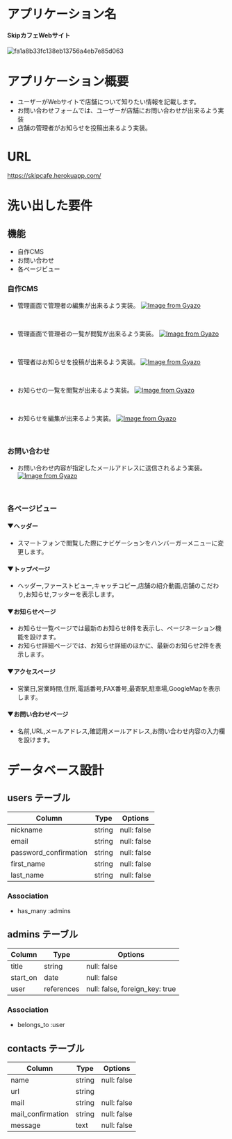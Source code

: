 # アプリケーション名

#### SkipカフェWebサイト

![fa1a8b33fc138eb13756a4eb7e85d063](https://user-images.githubusercontent.com/72351740/102185792-f2b7b480-3ef4-11eb-9ee1-ba5f9216e9c8.gif)
<br>


# アプリケーション概要

- ユーザーがWebサイトで店舗について知りたい情報を記載します。
- お問い合わせフォームでは、ユーザーが店舗にお問い合わせが出来るよう実装
- 店舗の管理者がお知らせを投稿出来るよう実装。


# URL

https://skipcafe.herokuapp.com/


# 洗い出した要件

## 機能

- 自作CMS
- お問い合わせ
- 各ページビュー

### 自作CMS

- 管理画面で管理者の編集が出来るよう実装。
[![Image from Gyazo](https://i.gyazo.com/f336096e63013f275f80e96dd836ac62.png)](https://gyazo.com/f336096e63013f275f80e96dd836ac62)
<br>

- 管理画面で管理者の一覧が閲覧が出来るよう実装。
[![Image from Gyazo](https://i.gyazo.com/f90291e126ba761e8cc56d41040a52f0.png)](https://gyazo.com/f90291e126ba761e8cc56d41040a52f0)
<br>

- 管理者はお知らせを投稿が出来るよう実装。
[![Image from Gyazo](https://i.gyazo.com/54edd949f06d76160048c666757272f7.gif)](https://gyazo.com/54edd949f06d76160048c666757272f7)
<br>

- お知らせの一覧を閲覧が出来るよう実装。
[![Image from Gyazo](https://i.gyazo.com/d2680e3e5661dd46ec9c4cfeda130fdd.png)](https://gyazo.com/d2680e3e5661dd46ec9c4cfeda130fdd)
<br>

- お知らせを編集が出来るよう実装。
[![Image from Gyazo](https://i.gyazo.com/a18e189ed12e1ffb1d6b3f6764d03927.gif)](https://gyazo.com/a18e189ed12e1ffb1d6b3f6764d03927)
<br>

### お問い合わせ

- お問い合わせ内容が指定したメールアドレスに送信されるよう実装。
[![Image from Gyazo](https://i.gyazo.com/0935820955fa06c2ff7f5e518c625c3b.gif)](https://gyazo.com/0935820955fa06c2ff7f5e518c625c3b)
<br>

### 各ページビュー

#### ▼ヘッダー
- スマートフォンで閲覧した際にナビゲーションをハンバーガーメニューに変更します。
#### ▼トップページ
- ヘッダー,ファーストビュー,キャッチコピー,店舗の紹介動画,店舗のこだわり,お知らせ,フッターを表示します。
#### ▼お知らせページ
- お知らせ一覧ページでは最新のお知らせ8件を表示し、ページネーション機能を設けます。
- お知らせ詳細ページでは、お知らせ詳細のほかに、最新のお知らせ2件を表示します。
#### ▼アクセスページ
- 営業日,営業時間,住所,電話番号,FAX番号,最寄駅,駐車場,GoogleMapを表示します。
#### ▼お問い合わせページ
- 名前,URL,メールアドレス,確認用メールアドレス,お問い合わせ内容の入力欄を設けます。


# データベース設計

## users テーブル

| Column                | Type     | Options     |
| --------------------- | -------- | ----------- |
| nickname              | string   | null: false |
| email                 | string   | null: false |
| password_confirmation | string   | null: false |
| first_name            | string   | null: false |
| last_name             | string   | null: false |

### Association

- has_many :admins

## admins テーブル

| Column   | Type       | Options                        |
| -------- | ---------- | ------------------------------ |
| title    | string     | null: false                    |
| start_on | date       | null: false                    |
| user     | references | null: false, foreign_key: true |

### Association

- belongs_to :user

## contacts テーブル

| Column            | Type   | Options                        |
| ----------------- | ------ | ------------------------------ |
| name              | string | null: false                    |
| url               | string |                                |
| mail              | string | null: false                    |
| mail_confirmation | string | null: false                    |
| message           | text   | null: false                    |